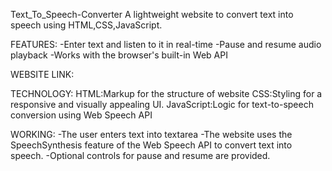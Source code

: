 Text_To_Speech-Converter
A lightweight website to convert text into speech using HTML,CSS,JavaScript.

FEATURES:
-Enter text and listen to it in real-time
-Pause and resume audio playback
-Works with the browser's built-in Web API

WEBSITE LINK:

TECHNOLOGY:
    HTML:Markup for the structure of website
    CSS:Styling for a responsive and visually appealing UI.
    JavaScript:Logic for text-to-speech conversion using Web Speech API
    
WORKING:
-The user enters text into textarea
-The website uses the SpeechSynthesis feature of the Web Speech API to convert text into speech.
-Optional controls for pause and resume are provided.

